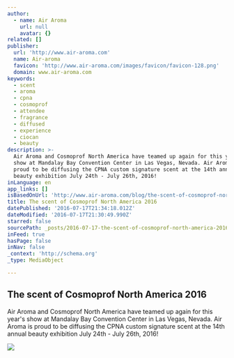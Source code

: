 ```yaml
---
author:
  - name: Air Aroma
    url: null
    avatar: {}
related: []
publisher:
  url: 'http://www.air-aroma.com'
  name: Air-aroma
  favicon: 'http://www.air-aroma.com/images/favicon/favicon-128.png'
  domain: www.air-aroma.com
keywords:
  - scent
  - aroma
  - cpna
  - cosmoprof
  - attendee
  - fragrance
  - diffused
  - experience
  - ciocan
  - beauty
description: >-
  Air Aroma and Cosmoprof North America have teamed up again for this year's
  show at Mandalay Bay Convention Center in Las Vegas, Nevada. Air Aroma is
  proud to be diffusing the CPNA custom signature scent at the 14th annual
  beauty exhibition July 24th - July 26th, 2016!
inLanguage: en
app_links: []
isBasedOnUrl: 'http://www.air-aroma.com/blog/the-scent-of-cosmoprof-north-america-2016'
title: The scent of Cosmoprof North America 2016
datePublished: '2016-07-17T21:34:18.012Z'
dateModified: '2016-07-17T21:30:49.990Z'
starred: false
sourcePath: _posts/2016-07-17-the-scent-of-cosmoprof-north-america-2016.md
inFeed: true
hasPage: false
inNav: false
_context: 'http://schema.org'
_type: MediaObject

---
```

<article style=""><h1>The scent of Cosmoprof North America 2016</h1><p>Air Aroma and Cosmoprof North America have teamed up again for this year's show at Mandalay Bay Convention Center in Las Vegas, Nevada. Air Aroma is proud to be diffusing the CPNA custom signature scent at the 14th annual beauty exhibition July 24th - July 26th, 2016!</p><img src="http://www.air-aroma.com/images/blog/e8bbb5ddf453a75a04e75ba35c67ff93.jpg" /></article>